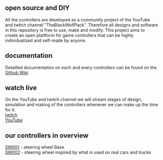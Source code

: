 ## open source and DIY
All the controllers are developed as a community project of the YouTube and twitch channel "TheBlackWolfPack". Therefore all designs and software in this repository is free to use, make and modify. This project aims to create an open plattform for game controllers that can be highly individualized and self-made by anyone.

## documentation
Detailled documentation on each and every controllers can be found on the [Github Wiki](https://github.com/TheBlackWolfPack/WolfControllers/wiki)

## watch live
On the YouTube and twitch channel we will stream stages of design, simulation and making of the controllers whenever we can make up the time for it.  
[twitch](https://twitch.tv/theblackwolfpack)  
[YouTube](https://www.youtube.com/channel/UCybBZklts9ZAeHsiiW_aS8A)

## our controllers in overview
[SW001](https://theblackwolfpack.github.io/WolfControllers/SW001) - steering wheel Base  
[SW002](https://theblackwolfpack.github.io/WolfControllers/SW002) - steering wheel inspired by what is used on real cars and trucks

